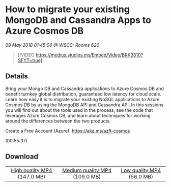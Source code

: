 # How to migrate your existing MongoDB and Cassandra Apps to Azure Cosmos DB

*09 May 2018 01:45:00 @ WSCC: Rooms 620*

> [!VIDEO https://medius.studios.ms/Embed/Video/BRK3310?SFYT=true]

## Details

<p>Bring your Mongo DB and Cassandra applications to Azure Cosmos DB and benefit turnkey global distribution, guaranteed low latency for cloud scale. Learn how easy it is to migrate your existing NoSQL applications to Azure Cosmos DB by using the MongoDB API and Cassandra API. In this sessions you will find out about the tools used in the process, see the code that leverages Azure Cosmos DB, and learn about techniques for working around the differences between the two products.</p><p>Create a Free Account (Azure): <a href="https://aka.ms/azft-cosmos">https://aka.ms/azft-cosmos</a></p> (00:55:37)

## Download

||||
|:--:|:----:|:-:|
|[High quality MP4](https://sec.ch9.ms/ch9/37cd/d9b4060f-f542-4e4e-8125-208da73437cd/BRK3310_high.mp4) (147.0 MB)|[Medium quality MP4](https://sec.ch9.ms/ch9/37cd/d9b4060f-f542-4e4e-8125-208da73437cd/BRK3310_mid.mp4) (109.0 MB)|[Low quality MP4](https://sec.ch9.ms/ch9/37cd/d9b4060f-f542-4e4e-8125-208da73437cd/BRK3310.mp4) (56.0 MB)|